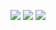 <p align="center">
  <img src="https://img.shields.io/badge/Made%20with%20💙%20by-BrainMentors-blue" />
  <img src="https://img.shields.io/github/followers/brainmentors?label=Followers&style=social" />
  <img src="https://img.shields.io/github/stars/brainmentors?label=Stars&style=social" />
</p>
